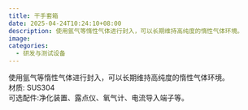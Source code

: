 ```yaml
---
title: 干手套箱
date: 2025-04-24T10:24:10+08:00
description: 使用氩气等惰性气体进行封入，可以长期维持高纯度的惰性气体环境。
image: 
categories:
  - 研发与测试设备
---
```


使用氩气等惰性气体进行封入，可以长期维持高纯度的惰性气体环境。</br>
材质: SUS304</br>
可选配件:净化装置、露点仪、氧气计、电流导入端子等。
